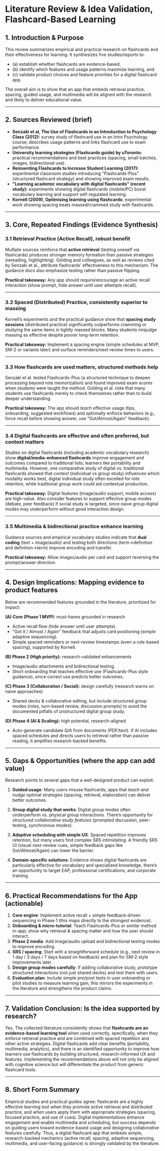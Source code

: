 # Literature Review & Idea Validation, Flashcard-Based Learning

## 1. Introduction & Purpose

This review summarizes empirical and practical research on flashcards and their effectiveness for learning. It synthesizes five studies/reports to: 
-   (a) establish whether flashcards are evidence-based, 
-   (b) identify which features and usage patterns maximize learning, and 
-   (c) validate product choices and feature priorities for a digital flashcard app. 

The overall aim is to show that an app that embeds retrieval practice, spacing, guided usage, and multimedia will be aligned with the research and likely to deliver educational value.

---

## 2. Sources Reviewed (brief)

* **Senzaki et al, The Use of Flashcards in an Introduction to Psychology Class (2012):** survey study of flashcard use in an Intro Psychology course; describes usage patterns and links flashcard use to exam performance.&#x20;
* **University learning strategies (Flashcards guide) by uToronto:** practical recommendations and best practices (spacing, small batches, images, bidirectional use).&#x20;
* **Reinventing Flashcards to Increase Student Learning (2017):** experimental classroom studies introducing "Flashcards-Plus" (structured flashcard strategy) and showing improved exam results.&#x20;
* **"Learning academic vocabulary with digital flashcards" (recent study):** experiments showing digital flashcards (mobile/PC) boost vocabulary learning and support self-regulated learning.&#x20;
* **Kornell (2009), Optimising learning using flashcards:** experimental work showing spacing beats massed/crammed study with flashcards.&#x20;

---

## 3. Core, Repeated Findings (Evidence Synthesis)

### 3.1 Retrieval Practice (Active Recall), robust benefit

Multiple sources reinforce that **active retrieval** (testing oneself via flashcards) produces stronger memory formation than passive strategies (rereading, highlighting). Golding and colleagues, as well as reviews cited by Senzaki et al., attribute flashcards’ effectiveness to this mechanism. The guidance docs also emphasize testing rather than passive flipping.

**Practical takeaway:** Any app should require/encourage an active recall interaction (show prompt, hide answer until user attempts recall).

---

### 3.2 Spaced (Distributed) Practice, consistently superior to massing

Kornell’s experiments and the practical guidance show that **spacing study sessions** (distributed practice) significantly outperforms cramming or studying the same items in tightly massed blocks. Many students misjudge massing as effective despite poorer long-term retention.

**Practical takeaway:** Implement a spacing engine (simple schedules at MVP, SM-2 or variants later) and surface reminders/next-review times to users.

---

### 3.3 How flashcards are used matters, structured methods help

Senzaki et al. tested Flashcards-Plus (a structured technique to deepen processing beyond rote memorization) and found improved exam scores when students were taught the method. Golding et al. note that many students use flashcards merely to check themselves rather than to build deeper understanding.

**Practical takeaway:** The app should *teach* effective usage (tips, onboarding, suggested workflows) and optionally enforce behaviors (e.g., force recall before showing answer, use "Got/Almost/Again" feedback).

---

### 3.4 Digital flashcards are effective and often preferred, but context matters

Studies on digital flashcards (including academic vocabulary research) show **digital/media-enhanced flashcards** improve engagement and outcomes compared to traditional lists; learners like portability and multimedia. However, one comparative study of digital vs. traditional flashcards showed that *context* (individual vs group study) influences which modality works best, digital individual study often excelled for rote retention, while traditional group work could aid contextual production.

**Practical takeaway:** Digital features (image/audio support, mobile access) are high-value. Also consider features to support effective group modes (debate, peer feedback) if social study is targeted, since naive group digital modes may underperform without good interaction design.

---

### 3.5 Multimedia & bidirectional practice enhance learning

Guidance sources and empirical vocabulary studies indicate that **dual coding** (text + image/audio) and testing both directions (term→definition and definition→term) improve encoding and transfer.

**Practical takeaway:** Allow images/audio per card and support reversing the prompt/answer direction.

---

## 4. Design Implications: Mapping evidence to product features

Below are recommended features grounded in the literature, prioritized for impact:

**(A) Core (Phase 1 MVP):** must-haves grounded in research

* Active recall flow (hide answer until user attempts).&#x20;
* "Got it / Almost / Again" feedback that adjusts card positioning (simple adaptive sequencing).&#x20;
* Simple spaced reminders or next-review timestamps (even a rule-based spacing), supported by Kornell.&#x20;

**(B) Phase 2 (High priority):** research-validated enhancements

* Image/audio attachments and bidirectional testing.
* Short onboarding that teaches effective use (Flashcards-Plus style guidance), since correct use predicts better outcomes.&#x20;

**(C) Phase 3 (Collaboration / Social):** design carefully (research warns on naive approaches)

* Shared decks & collaborative editing, but include structured group modes (roles, turn-based review, discussion prompts) to avoid the documented pitfalls of unstructured digital group study.&#x20;

**(D) Phase 4 (AI & Scaling):** high potential, research-aligned

* Auto-generate candidate Q/A from documents (PDF/text). If AI includes spaced schedules and directs users to retrieval rather than passive reading, it amplifies research-backed benefits.

---

## 5. Gaps & Opportunities (where the app can add value)

Research points to several gaps that a well-designed product can exploit:

1. **Guided usage**: Many users misuse flashcards; apps that *teach and nudge* optimal strategies (spacing, retrieval, elaboration) can deliver better outcomes.

2. **Group digital study that works**: Digital group modes often underperform vs. physical group interactions. There’s opportunity for *structured collaborative study features* (prompted discussion, peer-testing, synchronous modes).&#x20;

3. **Adaptive scheduling with simple UX**: Spaced repetition improves retention, but many users find complex SRS intimidating. A friendly SRS UI (visual next-review cues, simple feedback gaps like Got/Almost/Again) can lower the barrier.&#x20;

4. **Domain-specific solutions**: Evidence shows digital flashcards are particularly effective for vocabulary and specialized knowledge, there’s an opportunity to target EAP, professional certifications, and corporate training.&#x20;

---

## 6. Practical Recommendations for the App (actionable)

1. **Core engine**: Implement active recall + simple feedback-driven sequencing in Phase 1 (this maps directly to the strongest evidence).
2. **Onboarding & micro-tutorial**: Teach Flashcards-Plus or similar method in-app; show why retrieval & spacing matter and how the user should interact.&#x20;
3. **Phase 2 media**: Add image/audio upload and bidirectional testing modes to improve encoding.
4. **SRS / spacing**: Start with a straightforward schedule (e.g., next review in 1 day / 3 days / 7 days based on feedback) and plan for SM-2 style improvements later.&#x20;
5. **Design group modes carefully**: If adding collaborative study, prototype structured interactions (not just shared decks) and test them with users.&#x20;
6. **Evaluation plan**: Include simple pre/post tests in user onboarding or pilot studies to measure learning gain, this mirrors the experiments in the literature and strengthens the product claims.&#x20;

---

## 7. Validation Conclusion: Is the idea supported by research?

Yes. The collected literature consistently shows that **flashcards are an evidence-based learning tool** when used correctly, specifically, when they enforce retrieval practice and are combined with spaced repetition and other active strategies. Digital flashcards add clear benefits (portability, multimedia, analytics), and there is an identified opportunity to improve *how* learners use flashcards by building structured, research-informed UX and features. Implementing the recommendations above will not only be aligned with cognitive science but will differentiate the product from generic flashcard tools.

---

## 8. Short Form Summary

Empirical studies and practical guides agree: flashcards are a highly effective learning tool when they promote active retrieval and distributed practice, and when users apply them with appropriate strategies (spacing, focused practice, and use of cues). Digital implementations enhance engagement and enable multimedia and scheduling, but success depends on guiding users toward evidence-based usage and designing collaborative features carefully. Thus, a digital flashcard app that embeds simple, research-backed mechanics (active recall, spacing, adaptive sequencing, multimedia, and user-facing guidance) is strongly validated by the literature.